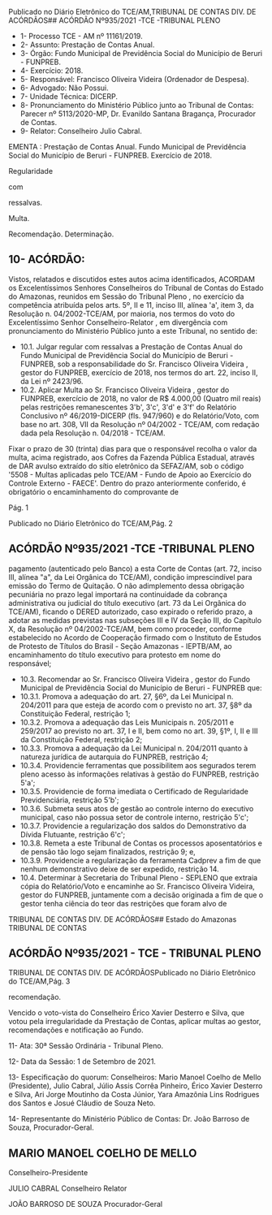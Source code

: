 Publicado  no  Diário  Eletrônico do TCE/AM,TRIBUNAL DE CONTAS DIV. DE ACÓRDÃOS## ACÓRDÃO Nº935/2021 -TCE -TRIBUNAL PLENO

- 1- Processo TCE - AM nº 11161/2019.
- 2- Assunto: Prestação de Contas Anual.
- 3- Órgão: Fundo Municipal de Previdência Social do Município de Beruri - FUNPREB.
- 4- Exercício: 2018.
- 5- Responsável: Francisco Oliveira Videira (Ordenador de Despesa).
- 6- Advogado: Não Possui.
- 7- Unidade Técnica: DICERP.
- 8- Pronunciamento  do  Ministério  Público  junto  ao  Tribunal  de  Contas: Parecer  nº 5113/2020-MP, Dr. Evanildo Santana Bragança, Procurador de Contas.
- 9- Relator: Conselheiro Julio Cabral.

EMENTA : Prestação de Contas Anual. Fundo Municipal  de  Previdência  Social  do  Município  de Beruri - FUNPREB. Exercício de 2018.

Regularidade

com

ressalvas.

Multa.

Recomendação. Determinação.

## 10-  ACÓRDÃO:

Vistos, relatados e discutidos estes autos acima identificados, ACORDAM os Excelentíssimos Senhores Conselheiros do Tribunal de Contas do Estado do Amazonas, reunidos em Sessão do Tribunal Pleno , no exercício da competência atribuída pelos arts. 5º, II e 11, inciso III, alínea 'a', item 3, da Resolução n. 04/2002-TCE/AM, por maioria, nos termos do voto do Excelentíssimo Senhor Conselheiro-Relator , em divergência com pronunciamento do Ministério Público junto a este Tribunal, no sentido de:

- 10.1.  Julgar  regular  com  ressalvas a  Prestação  de  Contas  Anual  do  Fundo Municipal de Previdência Social do Município de Beruri - FUNPREB, sob a responsabilidade do Sr. Francisco Oliveira Videira , gestor do FUNPREB, exercício de 2018, nos termos do art. 22, inciso II, da Lei nº 2423/96.
- 10.2.  Aplicar Multa ao Sr.  Francisco Oliveira Videira ,  gestor  do  FUNPREB, exercício  de  2018,  no  valor  de R$ 4.000,00 (Quatro  mil  reais)  pelas restrições remanescentes 3'b', 3'c', 3'd' e 3'f' do Relatório Conclusivo nº 46/2019-DICERP (fls. 947/960) e do Relatório/Voto, com base no art. 308, VII da  Resolução  nº  04/2002  -  TCE/AM,  com  redação  dada  pela Resolução n. 04/2018 - TCE/AM.

Fixar o prazo de 30 (trinta) dias para que o responsável recolha o valor da  multa,  acima  registrado,  aos  Cofres  da  Fazenda  Pública Estadual, através de DAR avulso extraído do sítio eletrônico da SEFAZ/AM, sob o código  '5508  -  Multas  aplicadas  pelo  TCE/AM  - Fundo  de  Apoio  ao Exercício do Controle Externo - FAECE'. Dentro do prazo anteriormente conferido, é obrigatório o encaminhamento do comprovante de

Pág. 1

Publicado  no  Diário  Eletrônico do TCE/AM,Pág. 2

## ACÓRDÃO Nº935/2021 -TCE -TRIBUNAL PLENO

pagamento  (autenticado  pelo  Banco)  a  esta  Corte  de  Contas  (art.  72, inciso III, alínea "a", da Lei Orgânica do TCE/AM), condição imprescindível para emissão do Termo de Quitação. O não adimplemento dessa obrigação pecuniária no prazo legal importará na continuidade da cobrança  administrativa  ou  judicial  do  título  executivo  (art.  73  da  Lei Orgânica  do  TCE/AM),  ficando  o  DERED  autorizado,  caso  expirado  o referido  prazo,  a  adotar  as  medidas  previstas  nas subseções III e IV da Seção III,  do  Capítulo  X,  da  Resolução  nº  04/2002-TCE/AM,  bem  como proceder, conforme estabelecido no Acordo de Cooperação firmado com o Instituto de Estudos de Protesto de Títulos do Brasil - Seção Amazonas -  IEPTB/AM,  ao  encaminhamento  do  título  executivo  para  protesto  em nome do responsável;

- 10.3.  Recomendar ao Sr. Francisco Oliveira Videira , gestor do Fundo Municipal de Previdência Social do Município de Beruri - FUNPREB que:
- 10.3.1. Promova a adequação do art. 27, §6º, da Lei Municipal n. 204/2011 para que esteja de acordo com o previsto no art. 37, §8º da Constituição Federal, restrição 1;
- 10.3.2. Promova  a  adequação  das  Leis  Municipais  n.  205/2011  e 259/2017 ao previsto no art. 37, I e II, bem como no art. 39, §1º, I, II e III da Constituição Federal, restrição 2;
- 10.3.3. Promova a adequação da Lei Municipal n. 204/2011 quanto à natureza jurídica de autarquia do FUNPREB, restrição 4;
- 10.3.4. Providencie  ferramentas  que  possibilitem  aos  segurados terem  pleno  acesso  às  informações  relativas  à  gestão  do FUNPREB, restrição 5'a';
- 10.3.5. Providencie de forma imediata o Certificado de Regularidade Previdenciária, restrição 5'b';
- 10.3.6. Submeta  seus  atos  de  gestão ao controle interno do executivo  municipal,  caso  não  possua  setor  de  controle interno, restrição 5'c';
- 10.3.7. Providencie a regularização dos saldos do Demonstrativo da Dívida Flutuante, restrição 6'c';
- 10.3.8. Remeta a este Tribunal de Contas os processos aposentatórios  e  de  pensão  tão  logo  sejam  finalizados, restrição 9; e,
- 10.3.9. Providencie a regularização da ferramenta Cadprev a fim de que nenhum demonstrativo deixe de ser expedido, restrição 14.
- 10.4.  Determinar à  Secretaria  do  Tribunal  Pleno  -  SEPLENO que  extraia cópia  do Relatório/Voto  e  encaminhe  ao  Sr.  Francisco  Oliveira  Videira, gestor do FUNPREB, juntamente com a decisão originada a fim de que o gestor tenha ciência do teor das restrições que foram alvo de

TRIBUNAL DE CONTAS DIV. DE ACÓRDÃOS## Estado do Amazonas TRIBUNAL DE CONTAS

## ACÓRDÃO Nº935/2021 - TCE - TRIBUNAL PLENO

TRIBUNAL DE CONTAS DIV. DE ACÓRDÃOSPublicado  no  Diário  Eletrônico do TCE/AM,Pág. 3

recomendação.

Vencido o voto-vista do Conselheiro Érico Xavier Desterro e Silva, que votou pela irregularidade da Prestação de Contas, aplicar multas ao gestor, recomendações e notificação ao Fundo.

11-  Ata: 30ª Sessão Ordinária - Tribunal Pleno.

12-  Data da Sessão: 1 de Setembro de 2021.

13-  Especificação do quorum: Conselheiros: Mario Manoel Coelho de Mello (Presidente), Julio Cabral, Júlio Assis Corrêa Pinheiro, Érico Xavier Desterro e Silva, Ari  Jorge  Moutinho  da  Costa  Júnior,  Yara  Amazônia  Lins  Rodrigues  dos  Santos  e Josué Cláudio de Souza Neto.

14-  Representante  do  Ministério  Público  de  Contas: Dr. João  Barroso  de  Souza, Procurador-Geral.

## MARIO MANOEL COELHO DE MELLO

Conselheiro-Presidente

JULIO CABRAL Conselheiro Relator

JOÃO BARROSO DE SOUZA Procurador-Geral